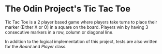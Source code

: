 # The Odin Project's Tic Tac Toe

Tic Tac Toe is a 2 player based game where players take turns to place their marker (Either X or O) in a square on the board. Players win by having 3 consecutive markers in a row, column or diagonal line.

In addition to the logical implementation of this project, tests are also written for the *Board* and *Player* class.